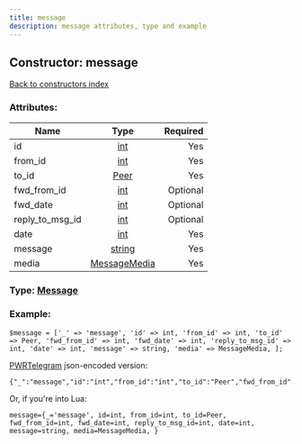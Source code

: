```yaml
---
title: message
description: message attributes, type and example
---
```

## Constructor: message  
[Back to constructors index](index.md)



### Attributes:

| Name     |    Type       | Required |
|----------|:-------------:|---------:|
|id|[int](../types/int.md) | Yes|
|from\_id|[int](../types/int.md) | Yes|
|to\_id|[Peer](../types/Peer.md) | Yes|
|fwd\_from\_id|[int](../types/int.md) | Optional|
|fwd\_date|[int](../types/int.md) | Optional|
|reply\_to\_msg\_id|[int](../types/int.md) | Optional|
|date|[int](../types/int.md) | Yes|
|message|[string](../types/string.md) | Yes|
|media|[MessageMedia](../types/MessageMedia.md) | Yes|



### Type: [Message](../types/Message.md)


### Example:

```
$message = ['_' => 'message', 'id' => int, 'from_id' => int, 'to_id' => Peer, 'fwd_from_id' => int, 'fwd_date' => int, 'reply_to_msg_id' => int, 'date' => int, 'message' => string, 'media' => MessageMedia, ];
```  

[PWRTelegram](https://pwrtelegram.xyz) json-encoded version:

```
{"_":"message","id":"int","from_id":"int","to_id":"Peer","fwd_from_id":"int","fwd_date":"int","reply_to_msg_id":"int","date":"int","message":"string","media":"MessageMedia"}
```


Or, if you're into Lua:  


```
message={_='message', id=int, from_id=int, to_id=Peer, fwd_from_id=int, fwd_date=int, reply_to_msg_id=int, date=int, message=string, media=MessageMedia, }

```


